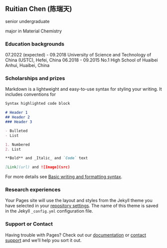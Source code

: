 ## Ruitian Chen (陈瑞天)

senior undergraduate 

major in Material Chemistry

### Education backgrounds
07.2022 (expected) - 09.2018    University of Science and Technology of China (USTC), Hefei, China
06.2018 - 09.2015     No.1 High School of Huaibei Anhui, Huaibei, China

### Scholarships and prizes

Markdown is a lightweight and easy-to-use syntax for styling your writing. It includes conventions for

```markdown
Syntax highlighted code block

# Header 1
## Header 2
### Header 3

- Bulleted
- List

1. Numbered
2. List

**Bold** and _Italic_ and `Code` text

[Link](url) and ![Image](src)
```

For more details see [Basic writing and formatting syntax](https://docs.github.com/en/github/writing-on-github/getting-started-with-writing-and-formatting-on-github/basic-writing-and-formatting-syntax).

### Research experiences

Your Pages site will use the layout and styles from the Jekyll theme you have selected in your [repository settings](https://github.com/RtChen18/Rtchen18.github.io/settings/pages). The name of this theme is saved in the Jekyll `_config.yml` configuration file.

### Support or Contact

Having trouble with Pages? Check out our [documentation](https://docs.github.com/categories/github-pages-basics/) or [contact support](https://support.github.com/contact) and we’ll help you sort it out.
